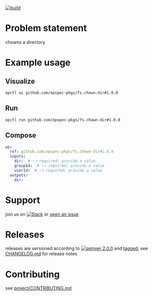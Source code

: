 [![build](https://github.com/opspec-pkgs/fs.chown-dir/actions/workflows/build.yml/badge.svg)](https://github.com/opspec-pkgs/fs.chown-dir/actions/workflows/build.yml)


# Problem statement

chowns a directory

# Example usage

## Visualize

```shell
opctl ui github.com/opspec-pkgs/fs.chown-dir#1.0.0
```

## Run

```
opctl run github.com/opspec-pkgs/fs.chown-dir#1.0.0
```

## Compose

```yaml
op:
  ref: github.com/opspec-pkgs/fs.chown-dir#1.0.0
  inputs:
    dir:  # 👈 required; provide a value
    groupId:  # 👈 required; provide a value
    userId:  # 👈 required; provide a value
  outputs:
    dir:
```

# Support

join us on
[![Slack](https://img.shields.io/badge/slack-opctl-E01563.svg)](https://join.slack.com/t/opctl/shared_invite/zt-51zodvjn-Ul_UXfkhqYLWZPQTvNPp5w)
or
[open an issue](https://github.com/opspec-pkgs/fs.chown-dir/issues)

# Releases

releases are versioned according to
[![semver 2.0.0](https://img.shields.io/badge/semver-2.0.0-brightgreen.svg)](http://semver.org/spec/v2.0.0.html)
and [tagged](https://git-scm.com/book/en/v2/Git-Basics-Tagging); see
[CHANGELOG.md](CHANGELOG.md) for release notes

# Contributing

see
[project/CONTRIBUTING.md](https://github.com/opspec-pkgs/project/blob/main/CONTRIBUTING.md)
